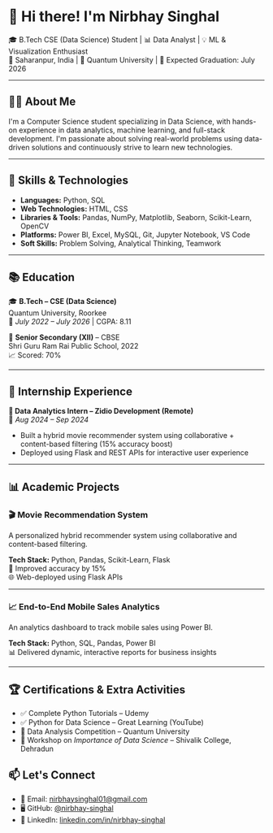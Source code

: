 # 👋 Hi there! I'm Nirbhay Singhal

🎓 B.Tech CSE (Data Science) Student | 📊 Data Analyst | 💡 ML & Visualization Enthusiast  
📍 Saharanpur, India | 🏫 Quantum University | 📅 Expected Graduation: July 2026

---

## 🧑‍💻 About Me

I'm a Computer Science student specializing in Data Science, with hands-on experience in data analytics, machine learning, and full-stack development. I'm passionate about solving real-world problems using data-driven solutions and continuously strive to learn new technologies.

---

## 🚀 Skills & Technologies

- **Languages:** Python, SQL  
- **Web Technologies:** HTML, CSS  
- **Libraries & Tools:** Pandas, NumPy, Matplotlib, Seaborn, Scikit-Learn, OpenCV  
- **Platforms:** Power BI, Excel, MySQL, Git, Jupyter Notebook, VS Code  
- **Soft Skills:** Problem Solving, Analytical Thinking, Teamwork  

---

## 📚 Education

🎓 **B.Tech – CSE (Data Science)**  
Quantum University, Roorkee  
📅 *July 2022 – July 2026* | CGPA: 8.11

🏫 **Senior Secondary (XII)** – CBSE  
Shri Guru Ram Rai Public School, 2022  
📈 Scored: 70%

---

## 💼 Internship Experience

**🔹 Data Analytics Intern – Zidio Development (Remote)**  
📅 *Aug 2024 – Sep 2024*  
- Built a hybrid movie recommender system using collaborative + content-based filtering (15% accuracy boost)  
- Deployed using Flask and REST APIs for interactive user experience

---

## 📊 Academic Projects

### 🎬 **Movie Recommendation System**
A personalized hybrid recommender system using collaborative and content-based filtering.

**Tech Stack:** Python, Pandas, Scikit-Learn, Flask  
🔧 Improved accuracy by 15%  
🌐 Web-deployed using Flask APIs

---

### 📈 **End-to-End Mobile Sales Analytics**
An analytics dashboard to track mobile sales using Power BI.

**Tech Stack:** Python, SQL, Pandas, Power BI  
📊 Delivered dynamic, interactive reports for business insights

---

## 🏆 Certifications & Extra Activities

- ✅ Complete Python Tutorials – Udemy  
- ✅ Python for Data Science – Great Learning (YouTube)  
- 🥈 Data Analysis Competition – Quantum University  
- 🧠 Workshop on *Importance of Data Science* – Shivalik College, Dehradun  


## 📫 Let's Connect

- 📧 Email: nirbhaysinghal01@gmail.com  
- 🖥️ GitHub: [@nirbhay-singhal](https://github.com/Nirbhaysinghal2805)  
- 🔗 LinkedIn: [linkedin.com/in/nirbhay-singhal](https://linkedin.com/in/nirbhay-singhal) 


